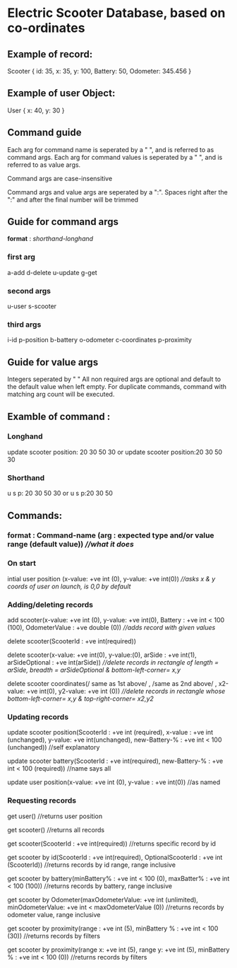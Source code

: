 # **Electric Scooter Database, based on co-ordinates**

## **Example of record**:

Scooter { id: 35, x: 35, y: 100, Battery: 50, Odometer: 345.456 }

## **Example of user Object**:

User { x: 40, y: 30 }

## **Command guide**

Each arg for command name is seperated by a " ", and is referred to as command args.
Each arg for command values is seperated by a " ", and is referred to as value args.

Command args are case-insensitive

Command args and value args are seperated by a ":".
Spaces right after the ":" and after the final number will be trimmed

## **Guide for command args**

**format** : _shorthand-longhand_

### first arg

a-add
d-delete
u-update
g-get

### second args

u-user
s-scooter

### third args

i-id
p-position
b-battery
o-odometer
c-coordinates
p-proximity

## **Guide for value args**

Integers seperated by " "
All non required args are optional and default to the default value when left empty.
For duplicate commands, command with matching arg count will be executed.

## Examble of command :

### Longhand

update scooter position: 20 30 50 30
or
update scooter position:20 30 50 30   

### Shorthand

u s p: 20 30 50 30
or
u s p:20 30 50

## **Commands:**

### format : Command-name (arg : expected type and/or value range (default value)) _//what it does_

### **On start**

intial user position (x-value: +ve int (0), y-value: +ve int(0)) _//asks x & y coords of user on launch, is 0,0 by default_

### **Adding/deleting records**

add scooter(x-value: +ve int (0), y-value: +ve int(0), Battery : +ve int < 100 (100), OdometerValue : +ve double (0)) _//adds record with given values_

delete scooter(ScooterId : +ve int(required))

delete scooter(x-value: +ve int(0), y-value:(0), arSide : +ve int(1), arSideOptional : +ve int(arSide)) _//delete records in rectangle of length = arSide, breadth = arSideOptional & bottom-left-corner= x,y_

delete scooter coordinates(/ same as 1st above/ , /same as 2nd above/ , x2-value: +ve int(0), y2-value: +ve int (0)) _//delete records in rectangle whose bottom-left-corner= x,y & top-right-corner= x2,y2_

### **Updating records**

update scooter position(ScooterId : +ve int (required), x-value : +ve int (unchanged), y-value: +ve int(unchanged), new-Battery-% : +ve int < 100 (unchanged)) //self explanatory

update scooter battery(ScooterId : +ve int(required), new-Battery-% : +ve int < 100 (required)) //name says all

update user position(x-value: +ve int (0), y-value : +ve int(0)) //as named

### **Requesting records**

get user() //returns user position

get scooter() //returns all records

get scooter(ScooterId : +ve int(required)) //returns specific record by id

get scooter by id(ScooterId : +ve int(required), OptionalScooterId : +ve int (ScooterId)) //returns records by id range, range inclusive

get scooter by battery(minBattery% : +ve int < 100 (0), maxBatter% : +ve int < 100 (100)) //returns records by battery, range inclusive

get scooter by Odometer(maxOdometerValue: +ve int (unlimited), minOdometerValue: +ve int < maxOdometerValue (0)) //returns records by odometer value, range inclusive

get scooter by proximity(range : +ve int (5), minBattery % : +ve int < 100 (30)) //returns records by filters

get scooter by proximity(range x: +ve int (5), range y: +ve int (5), minBattery % : +ve int < 100 (0)) //returns records by filters
